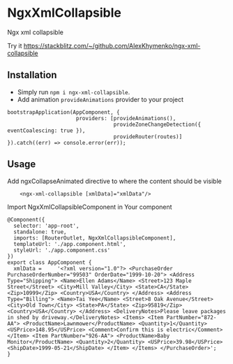 # NgxXmlCollapsible

Ngx xml collapsible 

Try it https://stackblitz.com/~/github.com/AlexKhymenko/ngx-xml-collapsible

## Installation

- Simply run `npm i ngx-xml-collapsible`.
- Add animation `provideAnimations` provider to your project

`````
bootstrapApplication(AppComponent, {
                      providers: [provideAnimations(),
                                  provideZoneChangeDetection({ eventCoalescing: true }),
                                  provideRouter(routes)]
}).catch((err) => console.error(err));
`````

## Usage
Add ngxCollapseAnimated directive to where the content should be visible
`````
    <ngx-xml-collapsible [xmlData]="xmlData"/>
`````

Import  NgxXmlCollapsibleComponent in Your component
````` 
@Component({
  selector: 'app-root',
  standalone: true,
  imports: [RouterOutlet, NgxXmlCollapsibleComponent],
  templateUrl: './app.component.html',
  styleUrl: './app.component.css'
})
export class AppComponent {
  xmlData =     '<?xml version="1.0"?> <PurchaseOrder PurchaseOrderNumber="99503" OrderDate="1999-10-20"> <Address Type="Shipping"> <Name>Ellen Adams</Name> <Street>123 Maple Street</Street> <City>Mill Valley</City> <State>CA</State> <Zip>10999</Zip> <Country>USA</Country> </Address> <Address Type="Billing"> <Name>Tai Yee</Name> <Street>8 Oak Avenue</Street> <City>Old Town</City> <State>PA</State> <Zip>95819</Zip> <Country>USA</Country> </Address> <DeliveryNotes>Please leave packages in shed by driveway.</DeliveryNotes> <Items> <Item PartNumber="872-AA"> <ProductName>Lawnmower</ProductName> <Quantity>1</Quantity> <USPrice>148.95</USPrice> <Comment>Confirm this is electric</Comment> </Item> <Item PartNumber="926-AA"> <ProductName>Baby Monitor</ProductName> <Quantity>2</Quantity> <USPrice>39.98</USPrice> <ShipDate>1999-05-21</ShipDate> </Item> </Items> </PurchaseOrder>';
}
`````
